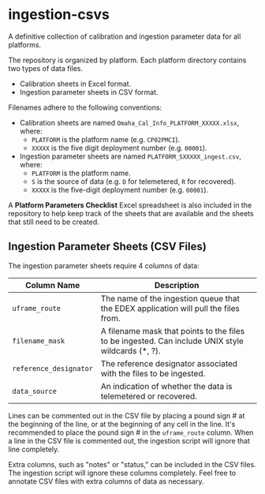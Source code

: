 # ingestion-csvs
A definitive collection of calibration and ingestion parameter data for all platforms.

The repository is organized by platform. Each platform directory contains two types of data files.
 * Calibration sheets in Excel format.
 * Ingestion parameter sheets in CSV format.

Filenames adhere to the following conventions:
 * Calibration sheets are named `Omaha_Cal_Info_PLATFORM_XXXXX.xlsx`, where:
   * `PLATFORM` is the platform name (e.g. `CP02PMCI`).
   * `XXXXX` is the five digit deployment number (e.g. `00001`).
 * Ingestion parameter sheets are named `PLATFORM_SXXXXX_ingest.csv`, where:
   * `PLATFORM` is the platform name.
   * `S` is the source of data (e.g. `D` for telemetered, `R` for recovered).
   * `XXXXX` is the five-digit deployment number (e.g. `00001`).
 
A **Platform Parameters Checklist** Excel spreadsheet is also included in the repository to help keep track of the sheets that are available and the sheets that still need to be created.

## Ingestion Parameter Sheets (CSV Files)
The ingestion parameter sheets require 4 columns of data:

| Column Name          | Description | 
| -------------------- | ----------- |
| `uframe_route`         | The name of the ingestion queue that the EDEX application will pull the files from. |
| `filename_mask`        | A filename mask that points to the files to be ingested. Can include UNIX style wildcards (*, ?). |
| `reference_designator` | The reference designator associated with the files to be ingested. |
| `data_source`          | An indication of whether the data is telemetered or recovered. |

Lines can be commented out in the CSV file by placing a pound sign # at the beginning of the line, or at the beginning of any cell in the line. It's recommended to place the pound sign # in the `uframe_route` column. When a line in the CSV file is commented out, the ingestion script will ignore that line completely.

Extra columns, such as "notes" or "status," can be included in the CSV files. The ingestion script will ignore these columns completely. Feel free to annotate CSV files with extra columns of data as necessary.

